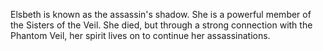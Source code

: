 Elsbeth is known as the assassin's shadow. She is a powerful member of the Sisters of the Veil. She died, but through a strong connection with the Phantom Veil, her spirit lives on to continue her assassinations.
